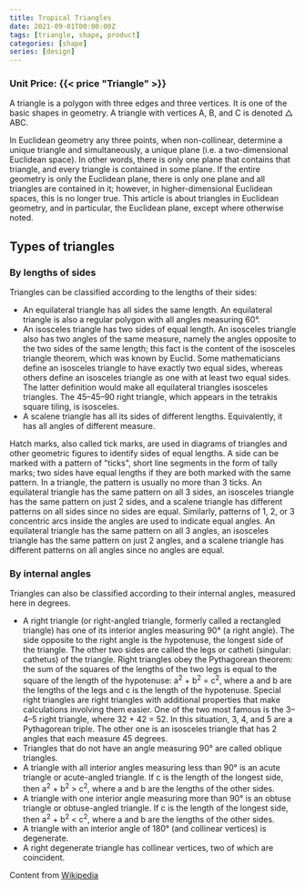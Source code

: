 ```yaml
---
title: Tropical Triangles
date: 2021-09-01T00:00:00Z
tags: [triangle, shape, product]
categories: [shape]
series: [design]
---
```


### Unit Price: {{< price "Triangle" >}} 

A triangle is a polygon with three edges and three vertices. It is one of the basic shapes in geometry. A triangle with vertices A, B, and C is denoted △ ABC. 

<!--more-->

In Euclidean geometry any three points, when non-collinear, determine a unique triangle and simultaneously, a unique plane (i.e. a two-dimensional Euclidean space). In other words, there is only one plane that contains that triangle, and every triangle is contained in some plane. If the entire geometry is only the Euclidean plane, there is only one plane and all triangles are contained in it; however, in higher-dimensional Euclidean spaces, this is no longer true. This article is about triangles in Euclidean geometry, and in particular, the Euclidean plane, except where otherwise noted. 

## Types of triangles

### By lengths of sides

Triangles can be classified according to the lengths of their sides:

* An equilateral triangle has all sides the same length. An equilateral triangle is also a regular polygon with all angles measuring 60°.
* An isosceles triangle has two sides of equal length. An isosceles triangle also has two angles of the same measure, namely the angles opposite to the two sides of the same length; this fact is the content of the isosceles triangle theorem, which was known by Euclid. Some mathematicians define an isosceles triangle to have exactly two equal sides, whereas others define an isosceles triangle as one with at least two equal sides. The latter definition would make all equilateral triangles isosceles triangles. The 45–45–90 right triangle, which appears in the tetrakis square tiling, is isosceles.
* A scalene triangle has all its sides of different lengths. Equivalently, it has all angles of different measure.

Hatch marks, also called tick marks, are used in diagrams of triangles and other geometric figures to identify sides of equal lengths. A side can be marked with a pattern of "ticks", short line segments in the form of tally marks; two sides have equal lengths if they are both marked with the same pattern. In a triangle, the pattern is usually no more than 3 ticks. An equilateral triangle has the same pattern on all 3 sides, an isosceles triangle has the same pattern on just 2 sides, and a scalene triangle has different patterns on all sides since no sides are equal. Similarly, patterns of 1, 2, or 3 concentric arcs inside the angles are used to indicate equal angles. An equilateral triangle has the same pattern on all 3 angles, an isosceles triangle has the same pattern on just 2 angles, and a scalene triangle has different patterns on all angles since no angles are equal.

### By internal angles

Triangles can also be classified according to their internal angles, measured here in degrees.

* A right triangle (or right-angled triangle, formerly called a rectangled triangle) has one of its interior angles measuring 90° (a right angle). The side opposite to the right angle is the hypotenuse, the longest side of the triangle. The other two sides are called the legs or catheti (singular: cathetus) of the triangle. Right triangles obey the Pythagorean theorem: the sum of the squares of the lengths of the two legs is equal to the square of the length of the hypotenuse: a<sup>2</sup> + b<sup>2</sup> = c<sup>2</sup>, where a and b are the lengths of the legs and c is the length of the hypotenuse. Special right triangles are right triangles with additional properties that make calculations involving them easier. One of the two most famous is the 3–4–5 right triangle, where 32 + 42 = 52. In this situation, 3, 4, and 5 are a Pythagorean triple. The other one is an isosceles triangle that has 2 angles that each measure 45 degrees.
* Triangles that do not have an angle measuring 90° are called oblique triangles.
* A triangle with all interior angles measuring less than 90° is an acute triangle or acute-angled triangle. If c is the length of the longest side, then a<sup>2</sup> + b<sup>2</sup> > c<sup>2</sup>, where a and b are the lengths of the other sides.
* A triangle with one interior angle measuring more than 90° is an obtuse triangle or obtuse-angled triangle. If c is the length of the longest side, then a<sup>2</sup> + b<sup>2</sup> < c<sup>2</sup>, where a and b are the lengths of the other sides.
* A triangle with an interior angle of 180° (and collinear vertices) is degenerate.
* A right degenerate triangle has collinear vertices, two of which are coincident.

Content from [Wikipedia](https://en.wikipedia.org/wiki/Triangle)
